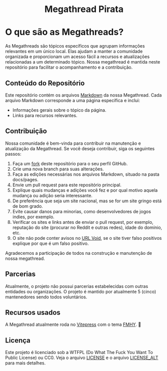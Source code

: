 <h1 align="center">Megathread Pirata</h1>

# O que são as Megathreads?

As Megathreads são tópicos específicos que agrupam informações relevantes em um único local. Elas ajudam a manter a comunidade organizada e proporcionam um acesso fácil a recursos e atualizações relacionadas a um determinado tópico. Nossa megathread é mantida neste repositório para facilitar o acompanhamento e a contribuição.

## Conteúdo do Repositório

Este repositório contém os arquivos [Markdown](https://www.markdownguide.org/) da nossa Megathread. Cada arquivo Markdown corresponde a uma página específica e inclui:

- Informações gerais sobre o tópico da página.
- Links para recursos relevantes.

## Contribuição

Nossa comunidade é bem-vinda para contribuir na manutenção e atualização da Megathread. Se você deseja contribuir, siga os seguintes passos:

1. Faça um [fork](https://github.com/piratarialink/megathread_pirata/fork) deste repositório para o seu perfil GitHub.
2. Crie uma nova branch para suas alterações.
3. Faça as edições necessárias nos arquivos Markdown, situado na pasta docs/pages.
4. Envie um pull request para este repositório principal.
5. Explique quais mudanças e adições você fez e por qual motivo aquela mudança ou adição seria interessante.
6. De preferência que seja um site nacional, mas se for um site gringo está de bom grado.
7. Evite causar danos para minorias, como desenvolvedores de jogos indies, por exemplo.
8. Verificar os sites e links antes de enviar o pull request, por exemplo, reputação do site (procurar no Reddit e outras redes), idade do domínio, etc.
9. O site não pode conter avisos no [URL Void](https://www.urlvoid.com/), se o site tiver falso positivos explique por que é um falso positivo.

Agradecemos a participação de todos na construção e manutenção de nossa megathread.

## Parcerias

Atualmente, o projeto não possui parcerias estabelecidas com outras entidades ou organizações. O projeto é mantido por atualmente 5 (cinco) mantenedores sendo todos voluntários.

## Recursos usados

A Megathread atualmente roda no [Vitepress](https://vitepress.dev/) com o tema [FMHY](https://github.com/fmhy/FMHYedit). 💖

## Licença

Este projeto é licenciado sob a WTFPL (Do What The Fuck You Want To Public License) ou CC0. Veja o arquivo [LICENSE](LICENSE) e o arquivo [LICENSE_ALT](LICENSE_ALT) para mais detalhes.
